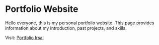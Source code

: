 # Portfolio Website
Hello everyone, this is my personal portfolio website. This page provides information about my introduction, past projects, and skills.

Visit: [Portfolio Irsal](https://irsallaz.github.io/portfolio-web/)
